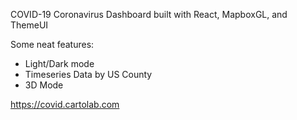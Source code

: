 COVID-19 Coronavirus Dashboard built with React, MapboxGL, and ThemeUI

Some neat features:
- Light/Dark mode
- Timeseries Data by US County
- 3D Mode

https://covid.cartolab.com